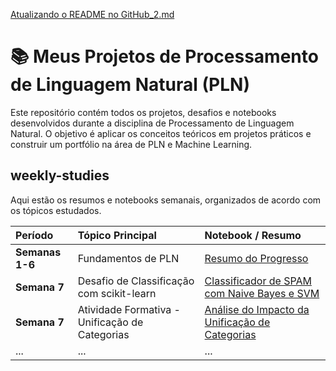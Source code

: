 [Atualizando o README no GitHub_2.md](https://github.com/user-attachments/files/22388475/Atualizando.o.README.no.GitHub_2.md)
# **📚 Meus Projetos de Processamento de Linguagem Natural (PLN)**

Este repositório contém todos os projetos, desafios e notebooks desenvolvidos durante a disciplina de Processamento de Linguagem Natural. O objetivo é aplicar os conceitos teóricos em projetos práticos e construir um portfólio na área de PLN e Machine Learning.

## **weekly-studies**

Aqui estão os resumos e notebooks semanais, organizados de acordo com os tópicos estudados.

| Período | Tópico Principal | Notebook / Resumo |
| :---- | :---- | :---- |
| **Semanas 1-6** | Fundamentos de PLN | [Resumo do Progresso](https://www.google.com/search?q=https://github.com/anildoferreira/projetos-pln/blob/main/weekly-studies/Registro%2520Completo%2520da%2520Disciplina%2520de%2520Processamento%2520de%2520Linguagem%2520Natural%2520\(Semanas%25201-6\).md) |
| **Semana 7** | Desafio de Classificação com scikit-learn | [Classificador de SPAM com Naive Bayes e SVM](https://github.com/anildoferreira/projetos-pln/blob/main/weekly-studies/semana-07-classificacao-svm.ipynb) |
| **Semana 7** | Atividade Formativa \- Unificação de Categorias | [Análise do Impacto da Unificação de Categorias](https://www.google.com/search?q=https://github.com/anildoferreira/projetos-pln/blob/main/weekly-studies/semana-07-atividade-formativa.ipynb) |
| ... | ... | ... |

